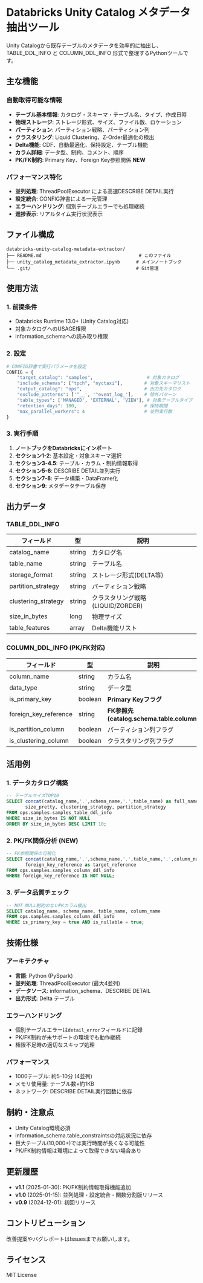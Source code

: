 # Databricks Unity Catalog メタデータ抽出ツール

Unity Catalogから既存テーブルのメタデータを効率的に抽出し、TABLE_DDL_INFO と COLUMN_DDL_INFO 形式で整理するPythonツールです。

## 主な機能

### 自動取得可能な情報
- **テーブル基本情報**: カタログ・スキーマ・テーブル名、タイプ、作成日時
- **物理ストレージ**: ストレージ形式、サイズ、ファイル数、ロケーション
- **パーティション**: パーティション戦略、パーティション列
- **クラスタリング**: Liquid Clustering、Z-Order最適化の検出
- **Delta機能**: CDF、自動最適化、保持設定、テーブル機能
- **カラム詳細**: データ型、制約、コメント、順序
- **PK/FK制約**: Primary Key、Foreign Key参照関係 **NEW**

### パフォーマンス特化
- **並列処理**: ThreadPoolExecutor による高速DESCRIBE DETAIL実行
- **設定統合**: CONFIG辞書による一元管理
- **エラーハンドリング**: 個別テーブルエラーでも処理継続
- **進捗表示**: リアルタイム実行状況表示

## ファイル構成

```
databricks-unity-catalog-metadata-extractor/
├── README.md                                    # このファイル
├── unity_catalog_metadata_extractor.ipynb      # メインノートブック
└── .git/                                       # Git管理
```

## 使用方法

### 1. 前提条件
- Databricks Runtime 13.0+ (Unity Catalog対応)
- 対象カタログへのUSAGE権限
- information_schemaへの読み取り権限

### 2. 設定

```python
# CONFIG辞書で実行パラメータを設定
CONFIG = {
    "target_catalog": "samples",                    # 対象カタログ
    "include_schemas": ["tpch", "nyctaxi"],        # 対象スキーマリスト
    "output_catalog": "ops",                       # 出力先カタログ
    "exclude_patterns": ['^__', '^event_log_'],    # 除外パターン
    "table_types": ['MANAGED', 'EXTERNAL', 'VIEW'], # 対象テーブルタイプ
    "retention_days": 180,                         # 保持期間
    "max_parallel_workers": 4                      # 並列実行数
}
```

### 3. 実行手順

1. **ノートブックをDatabricksにインポート**
2. **セクション1-2**: 基本設定・対象スキーマ選択
3. **セクション3-4.5**: テーブル・カラム・制約情報取得
4. **セクション5-6**: DESCRIBE DETAIL並列実行
5. **セクション7-8**: データ構築・DataFrame化
6. **セクション9**: メタデータテーブル保存

## 出力データ

### TABLE_DDL_INFO
| フィールド | 型 | 説明 |
|-----------|-----|------|
| catalog_name | string | カタログ名 |
| table_name | string | テーブル名 |
| storage_format | string | ストレージ形式(DELTA等) |
| partition_strategy | string | パーティション戦略 |
| clustering_strategy | string | クラスタリング戦略(LIQUID/ZORDER) |
| size_in_bytes | long | 物理サイズ |
| table_features | array<string> | Delta機能リスト |

### COLUMN_DDL_INFO (PK/FK対応)
| フィールド | 型 | 説明 |
|-----------|-----|------|
| column_name | string | カラム名 |
| data_type | string | データ型 |
| is_primary_key | boolean | **Primary Keyフラグ** |
| foreign_key_reference | string | **FK参照先(catalog.schema.table.column)** |
| is_partition_column | boolean | パーティション列フラグ |
| is_clustering_column | boolean | クラスタリング列フラグ |

## 活用例

### 1. データカタログ構築
```sql
-- テーブルサイズTOP10
SELECT concat(catalog_name,'.',schema_name,'.',table_name) as full_name,
       size_pretty, clustering_strategy, partition_strategy
FROM ops.samples.samples_table_ddl_info
WHERE size_in_bytes IS NOT NULL
ORDER BY size_in_bytes DESC LIMIT 10;
```

### 2. PK/FK関係分析 (NEW)
```sql
-- FK参照関係の可視化
SELECT concat(catalog_name,'.',schema_name,'.',table_name,'.',column_name) as source_column,
       foreign_key_reference as target_reference
FROM ops.samples.samples_column_ddl_info
WHERE foreign_key_reference IS NOT NULL;
```

### 3. データ品質チェック
```sql
-- NOT NULL制約のないPKカラム検出
SELECT catalog_name, schema_name, table_name, column_name
FROM ops.samples.samples_column_ddl_info
WHERE is_primary_key = true AND is_nullable = true;
```

## 技術仕様

### アーキテクチャ
- **言語**: Python (PySpark)
- **並列処理**: ThreadPoolExecutor (最大4並列)
- **データソース**: information_schema、DESCRIBE DETAIL
- **出力形式**: Delta テーブル

### エラーハンドリング
- 個別テーブルエラーは`detail_error`フィールドに記録
- PK/FK制約が未サポートの環境でも動作継続
- 権限不足時の適切なスキップ処理

### パフォーマンス
- 1000テーブル: 約5-10分 (4並列)
- メモリ使用量: テーブル数×約1KB
- ネットワーク: DESCRIBE DETAIL実行回数に依存

## 制約・注意点

- Unity Catalog環境必須
- information_schema.table_constraintsの対応状況に依存
- 巨大テーブル(10,000+)では実行時間が長くなる可能性
- PK/FK制約情報は環境によって取得できない場合あり

## 更新履歴

- **v1.1** (2025-01-30): PK/FK制約情報取得機能追加
- **v1.0** (2025-01-15): 並列処理・設定統合・関数分割版リリース
- **v0.9** (2024-12-01): 初回リリース

## コントリビューション

改善提案やバグレポートはIssuesまでお願いします。

## ライセンス

MIT License